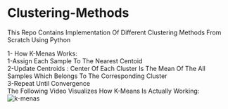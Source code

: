 # Clustering-Methods
This Repo Contains Implementation Of Different Clustering Methods From Scratch Using Python

1- How K-Menas Works:<br/>
    1-Assign Each Sample To The Nearest Centoid<br/>
  2-Update Centroids : Center Of Each Cluster Is The Mean Of The All Samples Which Belongs To The Corresponding Cluster<br/>
  3-Repeat Until Convergence<br/>
The Following Video Visualizes How K-Means Is Actually Working:<br/>
![k-menas](https://user-images.githubusercontent.com/106836722/178311597-e59a8e10-7734-42f0-bd20-2704ae3d66a6.gif)




